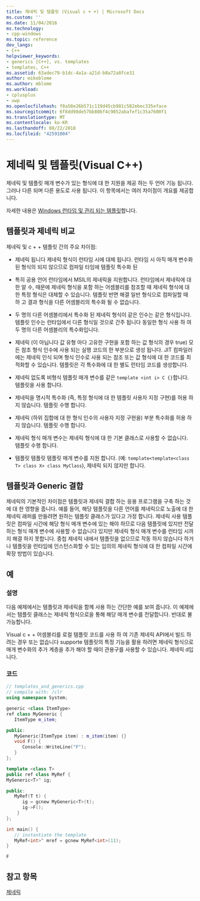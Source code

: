 ```yaml
---
title: 제네릭 및 템플릿 (Visual c + +) | Microsoft Docs
ms.custom: ''
ms.date: 11/04/2016
ms.technology:
- cpp-windows
ms.topic: reference
dev_langs:
- C++
helpviewer_keywords:
- generics [C++], vs. templates
- templates, C++
ms.assetid: 63adec79-b1dc-4a1a-a21d-b8a72a8fce31
author: mikeblome
ms.author: mblome
ms.workload:
- cplusplus
- uwp
ms.openlocfilehash: f8a58e26b571c119d45cb981c582ebec335eface
ms.sourcegitcommit: 6f8dd98de57bb80bf4c9852abafef1c35a7600f1
ms.translationtype: MT
ms.contentlocale: ko-KR
ms.lasthandoff: 08/22/2018
ms.locfileid: "42591004"
---
```

# <a name="generics-and-templates-visual-c"></a>제네릭 및 템플릿(Visual C++)

제네릭 및 템플릿 매개 변수가 있는 형식에 대 한 지원을 제공 하는 두 언어 기능 됩니다. 그러나 다른 되며 다른 용도로 사용 됩니다. 이 항목에서는 여러 차이점이 개요를 제공합니다.

자세한 내용은 [Windows 런타임 및 관리 되는 템플릿](../windows/windows-runtime-and-managed-templates-cpp-component-extensions.md)합니다.

## <a name="comparing-templates-and-generics"></a>템플릿과 제네릭 비교

제네릭 및 c + + 템플릿 간의 주요 차이점:

- 제네릭 됩니다 제네릭 형식이 런타임 시에 대체 됩니다. 런타임 시 아직 매개 변수화 된 형식의 되지 않으므로 컴파일 타임에 템플릿 특수화 된

- 특히 공용 언어 런타임에서 MSIL의 제네릭을 지원합니다. 런타임에서 제네릭에 대 한 알 수, 때문에 제네릭 형식을 포함 하는 어셈블리를 참조할 때 제네릭 형식에 대 한 특정 형식은 대체할 수 있습니다. 템플릿 반면 해결 일반 형식으로 컴파일할 때 하 고 결과 형식을 다른 어셈블리의 특수화 될 수 없습니다.

- 두 명의 다른 어셈블리에서 특수화 된 제네릭 형식이 같은 인수는 같은 형식입니다. 템플릿 인수는 런타임에서 다른 형식일 것으로 간주 됩니다 동일한 형식 사용 하 여 두 명의 다른 어셈블리의 특수화입니다.

- 제네릭 (이 아닙니다 값 유형 마다 고유한 구현을 포함 하는 값 형식의 경우 true) 모든 참조 형식 인수에 사용 되는 실행 코드의 한 부분으로 생성 됩니다. JIT 컴파일러에는 제네릭 인식 되며 형식 인수로 사용 되는 참조 또는 값 형식에 대 한 코드를 최적화할 수 있습니다. 템플릿은 각 특수화에 대 한 별도 런타임 코드를 생성합니다.

- 제네릭 없도록 비형식 템플릿 매개 변수를 같은 `template <int i> C {}`합니다. 템플릿을 사용 합니다.

- 제네릭을 명시적 특수화 (즉, 특정 형식에 대 한 템플릿 사용자 지정 구현)를 허용 하지 않습니다. 템플릿 수행 합니다.

- 제네릭 (하위 집합에 대 한 형식 인수의 사용자 지정 구현을) 부분 특수화를 허용 하지 않습니다. 템플릿 수행 합니다.

- 제네릭 형식 매개 변수는 제네릭 형식에 대 한 기본 클래스로 사용할 수 없습니다. 템플릿 수행 합니다.

- 템플릿 템플릿 템플릿 매개 변수를 지원 합니다. (예: `template<template<class T> class X> class MyClass`), 제네릭 되지 않지만 합니다.

## <a name="combining-templates-and-generics"></a>템플릿과 Generic 결합

제네릭의 기본적인 차이점은 템플릿과 제네릭 결합 하는 응용 프로그램을 구축 하는 것에 대 한 영향을 줍니다. 예를 들어, 해당 템플릿을 다른 언어를 제네릭으로 노출에 대 한 제네릭 래퍼를 만들려면 원하는 템플릿 클래스가 있다고 가정 합니다. 제네릭 사용 템플릿은 컴파일 시간에 해당 형식 매개 변수에 있는 해야 하므로 다음 템플릿에 있지만 전달 하는 형식 매개 변수에 사용할 수 없습니다 있지만 제네릭 형식 매개 변수를 런타임 시까지 해결 하지 못합니다. 중첩 제네릭 내에서 템플릿을 없으므로 작동 하지 않습니다 하거나 템플릿을 런타임에 인스턴스화할 수 있는 임의의 제네릭 형식에 대 한 컴파일 시간에 확장 방법이 있습니다.

## <a name="example"></a>예

### <a name="description"></a>설명

다음 예제에서는 템플릿과 제네릭을 함께 사용 하는 간단한 예를 보여 줍니다. 이 예제에서는 템플릿 클래스는 제네릭 형식으로을 통해 해당 매개 변수를 전달합니다. 반대로 불가능합니다.

Visual c + + 어셈블리를 로컬 템플릿 코드를 사용 하 여 기존 제네릭 API에서 빌드 하려는 경우 또는 없습니다 supporte 템플릿의 특정 기능을 활용 하려면 제네릭 형식으로 매개 변수화의 추가 계층을 추가 해야 할 때이 관용구를 사용할 수 있습니다. 제네릭 d입니다.

### <a name="code"></a>코드

```cpp
// templates_and_generics.cpp
// compile with: /clr
using namespace System;

generic <class ItemType>
ref class MyGeneric {
   ItemType m_item;

public:
   MyGeneric(ItemType item) : m_item(item) {}
   void F() {
      Console::WriteLine("F");
   }
};

template <class T>
public ref class MyRef {
MyGeneric<T>^ ig;

public:
   MyRef(T t) {
      ig = gcnew MyGeneric<T>(t);
      ig->F();
    } 
};

int main() {
   // instantiate the template
   MyRef<int>^ mref = gcnew MyRef<int>(11);
}
```

```Output
F
```

## <a name="see-also"></a>참고 항목

[제네릭](../windows/generics-cpp-component-extensions.md)